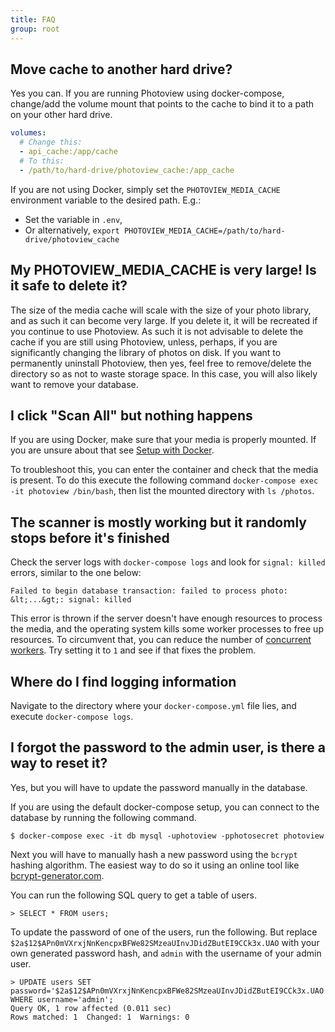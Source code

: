 ```yaml
---
title: FAQ
group: root
---
```


## Move cache to another hard drive?

Yes you can. If you are running Photoview using docker-compose, change/add the volume mount that points to the cache to bind it to a path on your other hard drive.

```yml
volumes:
  # Change this:
  - api_cache:/app/cache
  # To this:
  - /path/to/hard-drive/photoview_cache:/app_cache
```

If you are not using Docker, simply set the `PHOTOVIEW_MEDIA_CACHE` environment variable to the desired path. E.g.:

- Set the variable in `.env`,
- Or alternatively, `export PHOTOVIEW_MEDIA_CACHE=/path/to/hard-drive/photoview_cache`

## My PHOTOVIEW_MEDIA_CACHE is very large! Is it safe to delete it?

The size of the media cache will scale with the size of your photo library, and as such it can become very large.
If you delete it, it will be recreated if you continue to use Photoview.
As such it is not advisable to delete the cache if you are still using Photoview, unless, perhaps, if you are significantly changing the library of photos on disk.
If you want to permanently uninstall Photoview, then yes, feel free to remove/delete the directory so as not to waste storage space.
In this case, you will also likely want to remove your database.

## I click "Scan All" but nothing happens

If you are using Docker, make sure that your media is properly mounted. If you are unsure about that see [Setup with Docker](/docs/installation-docker/).

To troubleshoot this, you can enter the container and check that the media is present.
To do this execute the following command `docker-compose exec -it photoview /bin/bash`, then list the mounted directory with `ls /photos`.

## The scanner is mostly working but it randomly stops before it's finished

Check the server logs with `docker-compose logs` and look for `signal: killed` errors, similar to the one below:

```text
Failed to begin database transaction: failed to process photo: &lt;...&gt;: signal: killed
```

This error is thrown if the server doesn't have enough resources to process the media, and the operating system kills some worker processes to free up resources.
To circumvent that, you can reduce the number of [concurrent workers](/docs/usage-settings/#concurrent-workers).
Try setting it to `1` and see if that fixes the problem.

## Where do I find logging information

Navigate to the directory where your `docker-compose.yml` file lies, and execute `docker-compose logs`.

## I forgot the password to the admin user, is there a way to reset it?

Yes, but you will have to update the password manually in the database.

If you are using the default docker-compose setup, you can connect to the database by running the following command.

```shell
$ docker-compose exec -it db mysql -uphotoview -pphotosecret photoview
```

Next you will have to manually hash a new password using the `bcrypt` hashing algorithm.
The easiest way to do so it using an online tool like [bcrypt-generator.com](https://bcrypt-generator.com/).

You can run the following SQL query to get a table of users.

```shell
> SELECT * FROM users;
```

To update the password of one of the users, run the following. But replace `$2a$12$APn0mVXrxjNnKencpxBFWe82SMzeaUInvJDidZButEI9CCk3x.UAO` with your own generated password hash,
and `admin` with the username of your admin user.

```shell
> UPDATE users SET password='$2a$12$APn0mVXrxjNnKencpxBFWe82SMzeaUInvJDidZButEI9CCk3x.UAO' WHERE username='admin';
Query OK, 1 row affected (0.011 sec)
Rows matched: 1  Changed: 1  Warnings: 0
```

